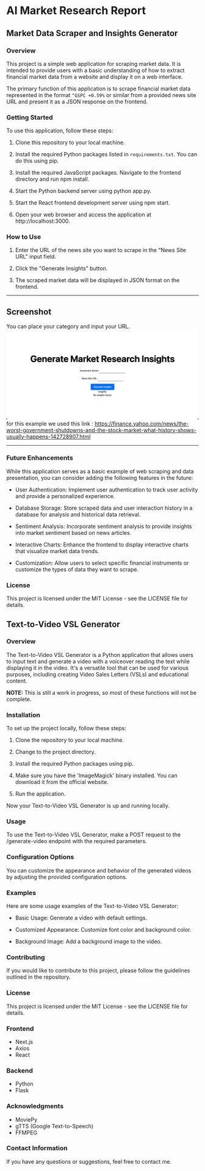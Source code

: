 # AI Market Research Report

## Market Data Scraper and Insights Generator

### Overview

This project is a simple web application for scraping market data. It is intended to provide users with a basic understanding of how to extract financial market data from a website and display it on a web interface.

The primary function of this application is to scrape financial market data represented in the format `^GSPC +0.59%` or similar from a provided news site URL and present it as a JSON response on the frontend.

### Getting Started

To use this application, follow these steps:

1. Clone this repository to your local machine.

2. Install the required Python packages listed in `requirements.txt`. You can do this using pip.

3. Install the required JavaScript packages. Navigate to the frontend directory and run npm install.

4. Start the Python backend server using python app.py.

5. Start the React frontend development server using npm start.

6. Open your web browser and access the application at http://localhost:3000.

### How to Use

1. Enter the URL of the news site you want to scrape in the "News Site URL" input field.

2. Click the "Generate Insights" button.

3. The scraped market data will be displayed in JSON format on the frontend.

____
## Screenshot
You can place your category and input your URL.
![image](/public/MRR.png)
for this example we used this link : https://finance.yahoo.com/news/the-worst-government-shutdowns-and-the-stock-market-what-history-shows-usually-happens-142728907.html
____

### Future Enhancements

While this application serves as a basic example of web scraping and data presentation, you can consider adding the following features in the future:

- User Authentication: Implement user authentication to track user activity and provide a personalized experience.

- Database Storage: Store scraped data and user interaction history in a database for analysis and historical data retrieval.

- Sentiment Analysis: Incorporate sentiment analysis to provide insights into market sentiment based on news articles.

- Interactive Charts: Enhance the frontend to display interactive charts that visualize market data trends.

- Customization: Allow users to select specific financial instruments or customize the types of data they want to scrape.

### License

This project is licensed under the MIT License - see the LICENSE file for details.

## Text-to-Video VSL Generator

### Overview

The Text-to-Video VSL Generator is a Python application that allows users to input text and generate a video with a voiceover reading the text while displaying it in the video. It's a versatile tool that can be used for various purposes, including creating Video Sales Letters (VSLs) and educational content.

**NOTE:** This is still a work in progress, so most of these functions will not be complete.

### Installation

To set up the project locally, follow these steps:

1. Clone the repository to your local machine.

2. Change to the project directory.

3. Install the required Python packages using pip.

4. Make sure you have the 'ImageMagick' binary installed. You can download it from the official website.

5. Run the application.

Now your Text-to-Video VSL Generator is up and running locally.

### Usage

To use the Text-to-Video VSL Generator, make a POST request to the /generate-video endpoint with the required parameters.

### Configuration Options

You can customize the appearance and behavior of the generated videos by adjusting the provided configuration options.

### Examples

Here are some usage examples of the Text-to-Video VSL Generator:

- Basic Usage: Generate a video with default settings.

- Customized Appearance: Customize font color and background color.

- Background Image: Add a background image to the video.

### Contributing

If you would like to contribute to this project, please follow the guidelines outlined in the repository.

### License

This project is licensed under the MIT License - see the LICENSE file for details.

### Frontend

- Next.js
- Axios
- React

### Backend

- Python
- Flask

### Acknowledgments

- MoviePy
- gTTS (Google Text-to-Speech)
- FFMPEG

### Contact Information

If you have any questions or suggestions, feel free to contact me.
